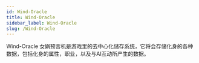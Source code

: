 ```yaml
---
id: Wind-Oracle
title: Wind-Oracle
sidebar_label: Wind-Oracle
slug: /Wind-Oracle
---
```

Wind-Oracle
女娲预言机是游戏里的去中心化储存系统，它将会存储化身的各种数据，包括化身的属性，职业，以及与AI互动所产生的数据。